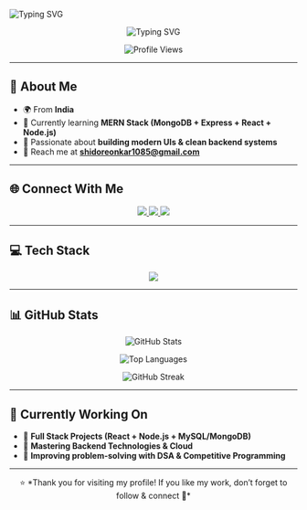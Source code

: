 <!-- Profile Banner -->
<!-- Intro SVG -->
<p align="left"> <img src="https://readme-typing-svg.demolab.com?font=Pacifico&size=35&pause=1000&color=FF5733,FFC300,FF33AA&center=false&vCenter=true&width=650&lines=%F0%9F%91%8B%20Hello%2C%20I%27m%20Onkar%20Shidore" alt="Typing SVG" /> </p>


<!-- Role SVG -->
<!-- Animated Roles SVG (Centered, colorful, with attractive emojis) -->
<p align="center">
  <img src="https://readme-typing-svg.demolab.com?font=Courier+Prime&size=30&pause=800&color=FF6B6B,FFD93D,6BCB77,4D96FF&center=true&vCenter=true&width=700&lines=%F0%9F%92%BB+Frontend+Developer;%F0%9F%8C%90+Full+Stack+Learner;%F0%9F%92%AA+Open+Source+Contributor;%E2%9A%A1%EF%B8%8F+Tech+Enthusiast" alt="Typing SVG" />
</p>


<!-- Profile Views -->
<p align="center">
  <img src="https://komarev.com/ghpvc/?username=onkarshidore1085&label=👀+Profile+Views&color=brightgreen&style=for-the-badge" alt="Profile Views" />
</p>

---

## 🚀 About Me  

- 🌍 From **India**  
- 🌱 Currently learning **MERN Stack (MongoDB + Express + React + Node.js)**  
- 🎨 Passionate about **building modern UIs & clean backend systems**  
- 📧 Reach me at **shidoreonkar1085@gmail.com**  

---

## 🌐 Connect With Me  

<p align="center">
  <a href="https://twitter.com/onkar_shidore" target="_blank">
    <img src="https://img.shields.io/badge/Twitter-1DA1F2?style=for-the-badge&logo=twitter&logoColor=white" />
  </a>
  <a href="https://linkedin.com/in/onkar-shidore" target="_blank">
    <img src="https://img.shields.io/badge/LinkedIn-0077B5?style=for-the-badge&logo=linkedin&logoColor=white" />
  </a>
  <a href="mailto:shidoreonkar1085@gmail.com">
    <img src="https://img.shields.io/badge/Gmail-D14836?style=for-the-badge&logo=gmail&logoColor=white" />
  </a>
</p>

---

## 💻 Tech Stack  

<p align="center">
  <img src="https://skillicons.dev/icons?i=html,css,javascript,react,nodejs,express,bootstrap,mysql,mongodb,java,c,cpp" />
</p>

---

## 📊 GitHub Stats  

<p align="center">
  <img src="https://github-readme-stats.vercel.app/api?username=onkar-shidore&show_icons=true&theme=radical" alt="GitHub Stats" />
</p>

<p align="center">
  <img src="https://github-readme-stats.vercel.app/api/top-langs?username=onkar-shidore&show_icons=true&locale=en&layout=compact&theme=tokyonight" alt="Top Languages" />
</p>

<p align="center">
  <img src="https://github-readme-streak-stats.herokuapp.com/?user=onkar-shidore&theme=highcontrast" alt="GitHub Streak"/>
</p>

---

## 🏁 Currently Working On  

- 🚧 **Full Stack Projects (React + Node.js + MySQL/MongoDB)**  
- 🧠 **Mastering Backend Technologies & Cloud**  
- 🎯 **Improving problem-solving with DSA & Competitive Programming**  

---

<p align="center">
  ⭐ *Thank you for visiting my profile! If you like my work, don’t forget to follow & connect 🤝*  
</p>
